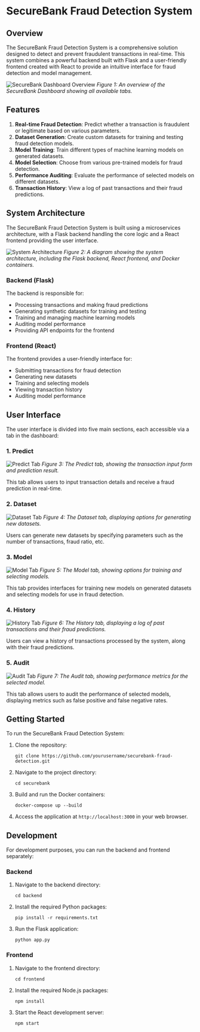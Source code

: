 # SecureBank Fraud Detection System

## Overview

The SecureBank Fraud Detection System is a comprehensive solution designed to detect and prevent fraudulent transactions in real-time. This system combines a powerful backend built with Flask and a user-friendly frontend created with React to provide an intuitive interface for fraud detection and model management.

![SecureBank Dashboard Overview](images/dashboard_overview.png)
*Figure 1: An overview of the SecureBank Dashboard showing all available tabs.*

## Features

1. **Real-time Fraud Detection**: Predict whether a transaction is fraudulent or legitimate based on various parameters.
2. **Dataset Generation**: Create custom datasets for training and testing fraud detection models.
3. **Model Training**: Train different types of machine learning models on generated datasets.
4. **Model Selection**: Choose from various pre-trained models for fraud detection.
5. **Performance Auditing**: Evaluate the performance of selected models on different datasets.
6. **Transaction History**: View a log of past transactions and their fraud predictions.

## System Architecture

The SecureBank Fraud Detection System is built using a microservices architecture, with a Flask backend handling the core logic and a React frontend providing the user interface.

![System Architecture](images/system_architecture.png)
*Figure 2: A diagram showing the system architecture, including the Flask backend, React frontend, and Docker containers.*

### Backend (Flask)

The backend is responsible for:
- Processing transactions and making fraud predictions
- Generating synthetic datasets for training and testing
- Training and managing machine learning models
- Auditing model performance
- Providing API endpoints for the frontend

### Frontend (React)

The frontend provides a user-friendly interface for:
- Submitting transactions for fraud detection
- Generating new datasets
- Training and selecting models
- Viewing transaction history
- Auditing model performance

## User Interface

The user interface is divided into five main sections, each accessible via a tab in the dashboard:

### 1. Predict

![Predict Tab](images/predict_tab.png)
*Figure 3: The Predict tab, showing the transaction input form and prediction result.*

This tab allows users to input transaction details and receive a fraud prediction in real-time.

### 2. Dataset

![Dataset Tab](images/dataset_tab.png)
*Figure 4: The Dataset tab, displaying options for generating new datasets.*

Users can generate new datasets by specifying parameters such as the number of transactions, fraud ratio, etc.

### 3. Model

![Model Tab](images/model_tab.png)
*Figure 5: The Model tab, showing options for training and selecting models.*

This tab provides interfaces for training new models on generated datasets and selecting models for use in fraud detection.

### 4. History

![History Tab](images/history_tab.png)
*Figure 6: The History tab, displaying a log of past transactions and their fraud predictions.*

Users can view a history of transactions processed by the system, along with their fraud predictions.

### 5. Audit

![Audit Tab](images/audit_tab.png)
*Figure 7: The Audit tab, showing performance metrics for the selected model.*

This tab allows users to audit the performance of selected models, displaying metrics such as false positive and false negative rates.

## Getting Started

To run the SecureBank Fraud Detection System:

1. Clone the repository:
   ```
   git clone https://github.com/yourusername/securebank-fraud-detection.git
   ```

2. Navigate to the project directory:
   ```
   cd securebank
   ```

3. Build and run the Docker containers:
   ```
   docker-compose up --build
   ```

4. Access the application at `http://localhost:3000` in your web browser.

## Development

For development purposes, you can run the backend and frontend separately:

### Backend

1. Navigate to the backend directory:
   ```
   cd backend
   ```

2. Install the required Python packages:
   ```
   pip install -r requirements.txt
   ```

3. Run the Flask application:
   ```
   python app.py
   ```

### Frontend

1. Navigate to the frontend directory:
   ```
   cd frontend
   ```

2. Install the required Node.js packages:
   ```
   npm install
   ```

3. Start the React development server:
   ```
   npm start
   ```

